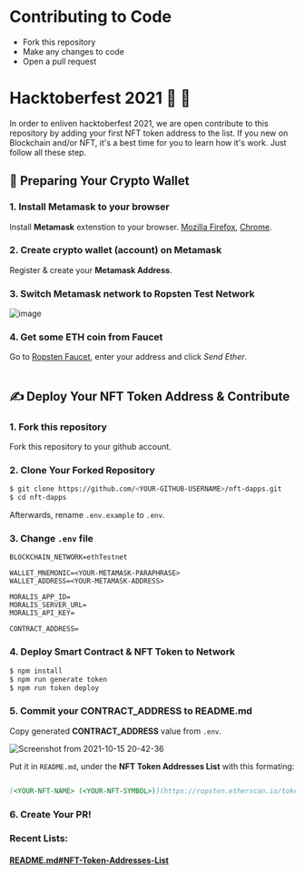 
# Contributing to Code
- Fork this repository
- Make any changes to code
- Open a pull request

# Hacktoberfest 2021 🥳 🎉
In order to enliven hacktoberfest 2021, we are open contribute to this repository by adding your first NFT token address to the list. If you new on Blockchain and/or NFT, it's a best time for you to learn how it's work. Just follow all these step.

## 🦊 Preparing Your Crypto Wallet

### 1. Install Metamask to your browser
Install **Metamask** extenstion to your browser.
[Mozilla Firefox](https://addons.mozilla.org/id/firefox/addon/ether-metamask/), [Chrome](https://chrome.google.com/webstore/detail/metamask/nkbihfbeogaeaoehlefnkodbefgpgknn).

### 2. Create crypto wallet (account) on Metamask
Register & create your **Metamask Address**.

### 3. Switch Metamask network to Ropsten Test Network
![image](https://user-images.githubusercontent.com/43356029/137452549-01945029-be12-4b35-922e-d9979dddff15.png)

### 4. Get some ETH coin from Faucet
Go to [Ropsten Faucet](https://faucet.ropsten.be/), enter your address and click *Send Ether*.
\
&nbsp;
## ✍️ Deploy Your NFT Token Address & Contribute

### 1. Fork this repository
Fork this repository to your github account.

### 2. Clone Your Forked Repository
```sh
$ git clone https://github.com/<YOUR-GITHUB-USERNAME>/nft-dapps.git
$ cd nft-dapps
```
Afterwards, rename `.env.example` to `.env`.

### 3. Change `.env` file
```
BLOCKCHAIN_NETWORK=ethTestnet

WALLET_MNEMONIC=<YOUR-METAMASK-PARAPHRASE>
WALLET_ADDRESS=<YOUR-METAMASK-ADDRESS>

MORALIS_APP_ID=
MORALIS_SERVER_URL=
MORALIS_API_KEY=

CONTRACT_ADDRESS=
```

### 4. Deploy Smart Contract & NFT Token to Network

```sh
$ npm install
$ npm run generate token
$ npm run token deploy
```

### 5. Commit your CONTRACT_ADDRESS to README.md

Copy generated **CONTRACT_ADDRESS** value from `.env`.  

![Screenshot from 2021-10-15 20-42-36](https://user-images.githubusercontent.com/43356029/137489622-f891bcb5-f2cc-4568-8b2b-acedcb453164.jpg)

Put it in `README.md`, under the **NFT Token Addresses List** with this formating:
```markdown

[<YOUR-NFT-NAME> (<YOUR-NFT-SYMBOL>)](https://ropsten.etherscan.io/token/<YOUR-CONTRACT-ADDRESS>) - [<YOUR-GITHUB-USERNAME>](<YOUR-GITHUB-LINK>)

```

### 6. Create Your PR!

### Recent Lists:

#### [README.md#NFT-Token-Addresses-List](README.md#-nft-token-addresses-list)
